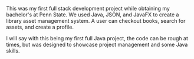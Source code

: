 This was my first full stack development project while obtaining my bachelor's at Penn State. 
We used Java, JSON, and JavaFX to create a library asset management system. 
A user can checkout books, search for assets, and create a profile. 

I will say with this being my first full Java project, the code can be rough at times, but was designed to showcase project management and some Java skills. 

